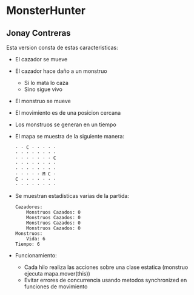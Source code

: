 # MonsterHunter
## Jonay Contreras
Esta version consta de estas caracteristicas:

- El cazador se mueve
- El cazador hace daño a un monstruo
    - Si lo mata lo caza
    - Sino sigue vivo
- El monstruo se mueve
- El movimiento es de una posicion cercana
- Los monstruos se generan en un tiempo
- El mapa se muestra de la siguiente manera:
    ```
    · · C · · · · ·
    · · · · · · · ·
    · · · · · · · C
    · · · · · · · ·
    · · · · · · · ·
    · · · · · M C ·
    C · · · · · · ·
    · · · · · · · ·
    ```
- Se muestran estadisticas varias de la partida:
    ```
    Cazadores:
        Monstruos Cazados: 0
        Monstruos Cazados: 0
        Monstruos Cazados: 0
        Monstruos Cazados: 0
    Monstruos:
        Vida: 6
    Tiempo: 6
    ```

- Funcionamiento:
  - Cada hilo realiza las acciones sobre una clase estatica (monstruo ejecuta mapa.mover(this))
  - Evitar errores de concurrencia usando metodos synchronized en funciones de movimiento
  